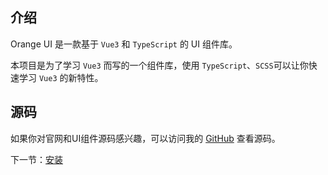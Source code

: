 ## 介绍

Orange UI 是一款基于 `Vue3` 和 `TypeScript` 的 UI 组件库。

本项目是为了学习 `Vue3` 而写的一个组件库，使用 `TypeScript`、`SCSS`可以让你快速学习 `Vue3` 的新特性。

## 源码
如果你对官网和UI组件源码感兴趣，可以访问我的 [GitHub](https://github.com/hec990/Orange-UI.git) 查看源码。

下一节：[安装](#/doc/install)
